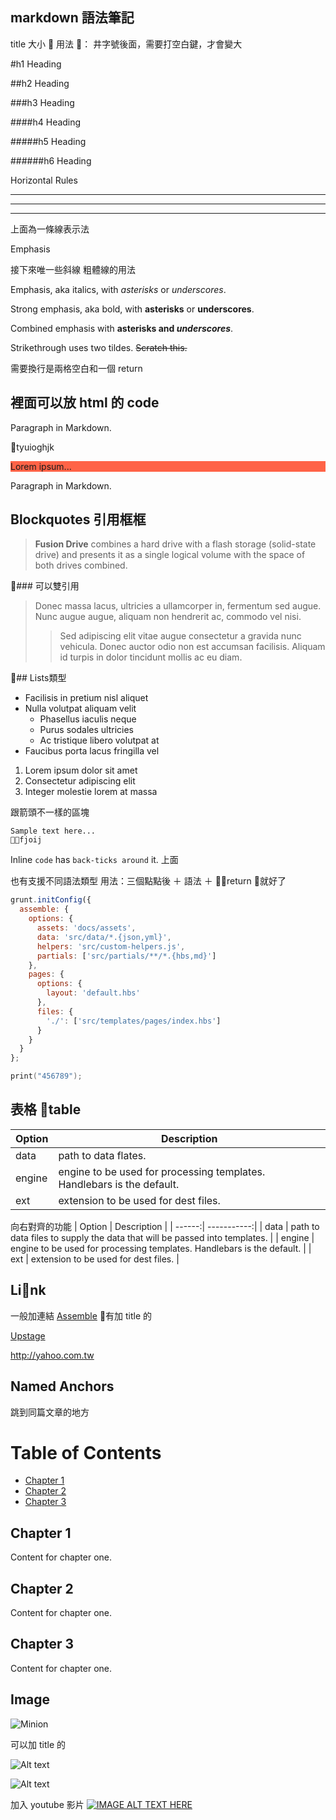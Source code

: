 ## markdown 語法筆記

title 大小 
用法 ： 井字號後面，需要打空白鍵，才會變大

#h1 Heading

##h2 Heading

###h3 Heading

####h4 Heading

#####h5 Heading

######h6 Heading
 
Horizontal Rules

---- 
----
***

上面為一條線表示法

Emphasis

接下來唯一些斜線 粗體線的用法

Emphasis, aka italics, with *asterisks* or _underscores_.

Strong emphasis, aka bold, with **asterisks** or __underscores__.

Combined emphasis with **asterisks and _underscores_**.

Strikethrough uses two tildes. ~~Scratch this.~~

需要換行是兩格空白和一個 return 

## 裡面可以放 html 的 code  

Paragraph in Markdown.

<div class="class">
tyuioghjk
</div>

<div class="class">
<p style="background-color:Tomato;">Lorem ipsum...</p>
</div>

Paragraph in Markdown.

## Blockquotes 引用框框

> **Fusion Drive** combines a hard drive with a flash storage (solid-state drive) and presents it as a single logical volume with the space of both drives combined.  


### 可以雙引用 
  

> Donec massa lacus, ultricies a ullamcorper in, fermentum sed augue.
Nunc augue augue, aliquam non hendrerit ac, commodo vel nisi.
>> Sed adipiscing elit vitae augue consectetur a gravida nunc vehicula. Donec auctor
odio non est accumsan facilisis. Aliquam id turpis in dolor tincidunt mollis ac eu diam.

## Lists類型

+ Facilisis in pretium nisl aliquet
+ Nulla volutpat aliquam velit
  - Phasellus iaculis neque
  - Purus sodales ultricies
  - Ac tristique libero volutpat at
+ Faucibus porta lacus fringilla vel


1. Lorem ipsum dolor sit amet
2. Consectetur adipiscing elit
3. Integer molestie lorem at massa 

跟箭頭不一樣的區塊

``` markup
Sample text here...  
fjoij
```
Inline `code` has `back-ticks around` it.
上面

也有支援不同語法類型
用法：三個點點後 ＋ 語法 ＋ return 就好了

```js
grunt.initConfig({
  assemble: {
    options: {
      assets: 'docs/assets',
      data: 'src/data/*.{json,yml}',
      helpers: 'src/custom-helpers.js',
      partials: ['src/partials/**/*.{hbs,md}']
    },
    pages: {
      options: {
        layout: 'default.hbs'
      },
      files: {
        './': ['src/templates/pages/index.hbs']
      }
    }
  }
};
```

```swift
print("456789");
```

## 表格 table  

| Option | Description |
| ------ | ----------- |
| data   | path to data flates. |
| engine | engine to be used for processing templates. Handlebars is the default. |
| ext    | extension to be used for dest files. |
向右對齊的功能
| Option | Description |
| ------:| -----------:|
| data   | path to data files to supply the data that will be passed into templates. |
| engine | engine to be used for processing templates. Handlebars is the default. |
| ext    | extension to be used for dest files. |
 
 ## Link
 一般加連結
[Assemble](http://assemble.io)
有加 title 的  

[Upstage](https://github.com/upstage/ "Visit Upstage!")

<http://yahoo.com.tw>

 ## Named Anchors
跳到同篇文章的地方

# Table of Contents
  * [Chapter 1](#chapter-1)
  * [Chapter 2](#chapter-2)
  * [Chapter 3](#chapter-3)

## Chapter 1 <a id="chapter-1"></a>
Content for chapter one.

## Chapter 2 <a id="chapter-2"></a>
Content for chapter one.

## Chapter 3 <a id="chapter-3"></a>
Content for chapter one.  
  
## Image 

![Minion](http://octodex.github.com/images/minion.png)

可以加 title 的

![Alt text](http://octodex.github.com/images/stormtroopocat.jpg "The Stormtroopocat")

![Alt text][id] 

[id]: http://octodex.github.com/images/dojocat.jpg  "The Dojocat"

加入 youtube 影片
[![IMAGE ALT TEXT HERE](http://img.youtube.com/vi/Th0s3p1bSgk/0.jpg)](http://www.youtube.com/watch?v=Th0s3p1bSgk)


